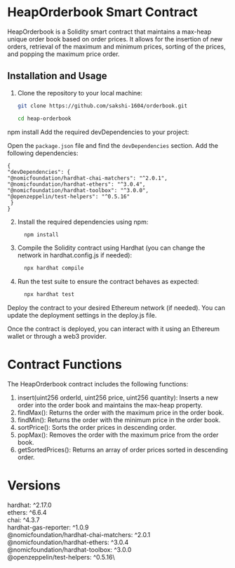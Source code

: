 # HeapOrderbook Smart Contract

HeapOrderbook is a Solidity smart contract that maintains a max-heap unique order book based on order prices. It allows for the insertion of new orders, retrieval of the maximum and minimum prices, sorting of the prices, and popping the maximum price order.

## Installation and Usage

1. Clone the repository to your local machine:
   ```bash
   git clone https://github.com/sakshi-1604/orderbook.git
   
   cd heap-orderbook

npm install
   Add the required devDependencies to your project:

  Open the `package.json` file and find the `devDependencies` section. Add the following 
  dependencies:

      
    {
    "devDependencies": {
    "@nomicfoundation/hardhat-chai-matchers": "^2.0.1",
    "@nomicfoundation/hardhat-ethers": "^3.0.4",
    "@nomicfoundation/hardhat-toolbox": "^3.0.0",
    "@openzeppelin/test-helpers": "^0.5.16"
     }
    }

2. Install the required dependencies using npm:
   ```bash
     npm install

4. Compile the Solidity contract using Hardhat (you can change the network in hardhat.config.js if needed):
   ```bash
     npx hardhat compile

6. Run the test suite to ensure the contract behaves as expected:
   ```bash
     npx hardhat test
   
Deploy the contract to your desired Ethereum network (if needed). You can update the deployment settings in the deploy.js file.

Once the contract is deployed, you can interact with it using an Ethereum wallet or through a web3 provider.

# Contract Functions
The HeapOrderbook contract includes the following functions:

1. insert(uint256 orderId, uint256 price, uint256 quantity): Inserts a new order into the order book and maintains the max-heap property.
2. findMax(): Returns the order with the maximum price in the order book.
3. findMin(): Returns the order with the minimum price in the order book.
4. sortPrice(): Sorts the order prices in descending order.
5. popMax(): Removes the order with the maximum price from the order book.
6. getSortedPrices(): Returns an array of order prices sorted in descending order.

# Versions
hardhat: ^2.17.0\
ethers: ^6.6.4\
chai: ^4.3.7 <br />
hardhat-gas-reporter: ^1.0.9\
@nomicfoundation/hardhat-chai-matchers: ^2.0.1\
@nomicfoundation/hardhat-ethers: ^3.0.4\
@nomicfoundation/hardhat-toolbox: ^3.0.0\
@openzeppelin/test-helpers: ^0.5.16\
